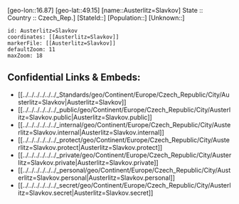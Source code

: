 ﻿---
location: [49.15,16.87] 
mapzoom: [7,12] 
mapmarker: city 
type: City
tags:
- geo/City


SpocWebEntityId: 28939
isDeleted: false
confidential: public

---
[geo-lon::16.87] 
[geo-lat::49.15] 
[name::Austerlitz=Slavkov] 
State ::  
Country :: Czech_Rep.] 
[StateId::] 
[Population::] 
[Unknown::] 


```leaflet
id: Austerlitz=Slavkov
coordinates: [[Austerlitz=Slavkov]] 
markerFile: [[Austerlitz=Slavkov]] 
defaultZoom: 11 
maxZoom: 18
```


## Confidential Links & Embeds: 
- [[../../../../../../_Standards/geo/Continent/Europe/Czech_Republic/City/Austerlitz=Slavkov|Austerlitz=Slavkov]] 
- [[../../../../../../_public/geo/Continent/Europe/Czech_Republic/City/Austerlitz=Slavkov.public|Austerlitz=Slavkov.public]] 
- [[../../../../../../_internal/geo/Continent/Europe/Czech_Republic/City/Austerlitz=Slavkov.internal|Austerlitz=Slavkov.internal]] 
- [[../../../../../../_protect/geo/Continent/Europe/Czech_Republic/City/Austerlitz=Slavkov.protect|Austerlitz=Slavkov.protect]] 
- [[../../../../../../_private/geo/Continent/Europe/Czech_Republic/City/Austerlitz=Slavkov.private|Austerlitz=Slavkov.private]] 
- [[../../../../../../_personal/geo/Continent/Europe/Czech_Republic/City/Austerlitz=Slavkov.personal|Austerlitz=Slavkov.personal]] 
- [[../../../../../../_secret/geo/Continent/Europe/Czech_Republic/City/Austerlitz=Slavkov.secret|Austerlitz=Slavkov.secret]] 
